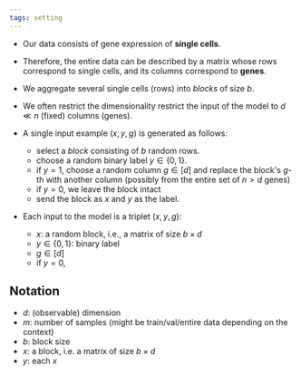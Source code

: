 ```yaml
---
tags: setting
---
```


- Our data consists of gene expression of **single cells**. 
- Therefore, the entire data can be described by a matrix whose rows correspond to single cells, and its columns correspond to **genes**.
- We aggregate several single cells (rows) into *blocks* of size $b$.
- We often restrict the dimensionality restrict the input of the model to $d\ll n$ (fixed) columns (genes).


- A single input example $(x,y,g)$ is generated as follows:
	- select a *block* consisting of $b$ random rows.
	- choose a random binary label $y \in \{0,1\}$. 
	- if $y=1$, choose a random column $g \in [d]$ and replace the block's $g$-th with another column (possibly from the entire set of $n>d$ genes)
	- if $y=0$, we leave the block intact
	- send the block as $x$ and $y$ as the label.
- Each input to the model is a triplet $(x,y,g)$:
	- $x$: a random block, i.e., a matrix of size $b \times d$
	- $y \in \{0,1\}$: binary label
	- $g \in [d]$
	- if $y=0$, 

## Notation

- $d$: (observable) dimension 
- $m$: number of samples (might be train/val/entire data depending on the context)
- $b$: block size
- $x$: a block, i.e. a matrix of size $b \times d$
- $y$: each $x$